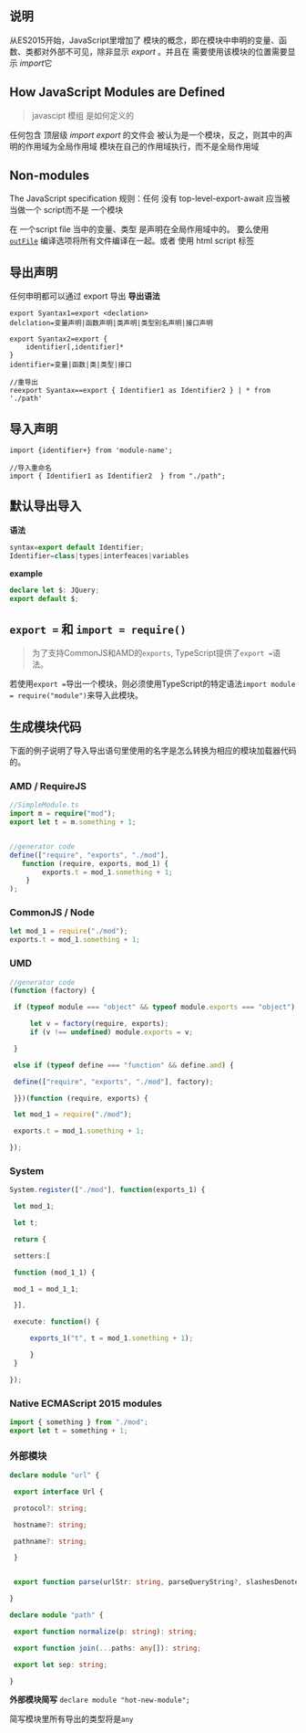 ## 说明
从ES2015开始，JavaScript里增加了 模块的概念，即在模块中申明的变量、函数、类都对外部不可见，除非显示 *export*  。并且在 需要使用该模块的位置需要显示 *import*它

## How JavaScript Modules are Defined
> javascipt 模组 是如何定义的

任何包含 顶层级 *import* *export* 的文件会 被认为是一个模块，反之，则其中的声明的作用域为全局作用域
模块在自己的作用域执行，而不是全局作用域

## Non-modules

 The JavaScript specification  规则：任何 没有 top-level-export-await 应当被当做一个 script而不是 一个模块

在 一个script file 当中的变量、类型 是声明在全局作用域中的。
要么使用   [`outFile`](https://www.typescriptlang.org/tsconfig#outFile) 编译选项将所有文件编译在一起。或者 使用 html script 标签


## 导出声明
任何申明都可以通过 export 导出
**导出语法**
```
export Syantax1=export <declation>
delclation=变量声明|函数声明|类声明|类型别名声明|接口声明

export Syantax2=export {
	identifier[,identifier]*
}
identifier=变量|函数|类|类型|接口

//重导出
reexport Syantax==export { Identifier1 as Identifier2 } | * from './path'
```


## 导入声明
```
import {identifier+} from 'module-name';

//导入重命名
import { Identifier1 as Identifier2  } from "./path";

```


## 默认导出导入
**语法**
```ts
syntax=export default Identifier;
Identifier=class|types|interfeaces|variables
```
**example**
```ts
declare let $: JQuery; 
export default $;
```


## `export =` 和 `import = require()`
> 为了支持CommonJS和AMD的`exports`, TypeScript提供了`export =`语法。

若使用`export =`导出一个模块，则必须使用TypeScript的特定语法`import module = require("module")`来导入此模块。


## 生成模块代码
下面的例子说明了导入导出语句里使用的名字是怎么转换为相应的模块加载器代码的。

### AMD / RequireJS
```ts
//SimpleModule.ts
import m = require("mod");
export let t = m.something + 1;


//generator code
define(["require", "exports", "./mod"], 
   function (require, exports, mod_1) { 
		exports.t = mod_1.something + 1; 
	}
);
```

### CommonJS / Node
```ts
let mod_1 = require("./mod");
exports.t = mod_1.something + 1;

```

### UMD
```js
//generator code
(function (factory) {

 if (typeof module === "object" && typeof module.exports === "object") {

	 let v = factory(require, exports);
	 if (v !== undefined) module.exports = v;

 }

 else if (typeof define === "function" && define.amd) {

 define(["require", "exports", "./mod"], factory);

 }})(function (require, exports) {

 let mod_1 = require("./mod");

 exports.t = mod_1.something + 1;

});

```

### System
```ts
System.register(["./mod"], function(exports_1) {

 let mod_1;

 let t;

 return {

 setters:[

 function (mod_1_1) {

 mod_1 = mod_1_1;

 }],

 execute: function() {

	 exports_1("t", t = mod_1.something + 1);

	 }
 }

});
```
### Native ECMAScript 2015 modules
```ts
import { something } from "./mod"; 
export let t = something + 1;
```


### 外部模块
```ts
declare module "url" {

 export interface Url {

 protocol?: string;

 hostname?: string;

 pathname?: string;

 }


 export function parse(urlStr: string, parseQueryString?, slashesDenoteHost?): Url;

}

declare module "path" {

 export function normalize(p: string): string;

 export function join(...paths: any[]): string;

 export let sep: string;

}

```


**外部模块简写**
`declare module "hot-new-module";`

简写模块里所有导出的类型将是`any`




